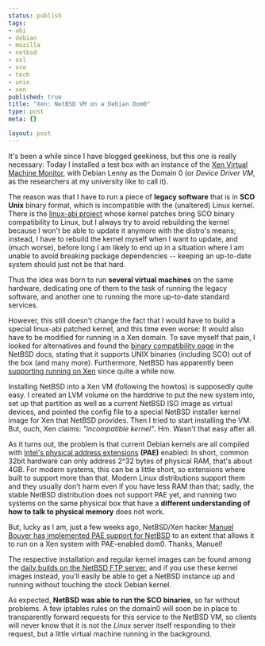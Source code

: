 ```yaml
--- 
status: publish
tags: 
- abi
- debian
- mozilla
- netbsd
- osl
- sco
- tech
- unix
- xen
published: true
title: "Xen: NetBSD VM on a Debian Dom0"
type: post
meta: {}

layout: post
---
```

It's been a while since I have blogged geekiness, but this one is really necessary: Today I installed a test box with an instance of the <a href="http://en.wikipedia.org/wiki/Xen">Xen Virtual Machine Monitor</a>, with Debian Lenny as the Domain 0 (or <em>Device Driver VM</em>, as the researchers at my university like to call it).

The reason was that I have to run a piece of <strong>legacy software</strong> that is in <strong>SCO Unix</strong> binary format, which is incompatible with the (unaltered) Linux kernel. There is the <a href="http://sf.net/projects/linux-abi">linux-abi project</a> whose kernel patches bring SCO binary compatibility to Linux, but I always try to avoid rebuilding the kernel because I won't be able to update it anymore with the distro's means; instead, I have to rebuild the kernel myself when I want to update, and (much worse), before long I am likely to end up in a situation where I am unable to avoid breaking package dependencies -- keeping an up-to-date system should just not be that hard.

Thus the idea was born to run <strong>several virtual machines</strong> on the same hardware, dedicating one of them to the task of running the legacy software, and another one to running the more up-to-date standard services.

However, this still doesn't change the fact that I would have to build a special linux-abi patched kernel, and this time even worse: It would also have to be modified for running in a Xen domain. To save myself that pain, I looked for alternatives and found the <a href="http://www.netbsd.org/docs/compat.html">binary compatibility page</a> in the NetBSD docs, stating that it supports UNIX binaries (including SCO) out of the box (and many more). Furthermore, NetBSD has apparently been <a href="http://www.netbsd.org/ports/xen/howto.html#netbsd-domU">supporting running on Xen</a> since quite a while now.

Installing NetBSD into a Xen VM (following the howtos) is supposedly quite easy. I created an LVM volume on the harddrive to put the new system into, set up that partition as well as a current NetBSD ISO image as virtual devices, and pointed the config file to a special NetBSD installer kernel image for Xen that NetBSD provides. Then I tried to start installing the VM. But, ouch, Xen claims: <em>"incompatible kernel"</em>. Hm. Wasn't that easy after all.

As it turns out, the problem is that current Debian kernels are all compiled with <a href="http://en.wikipedia.org/wiki/Physical_Address_Extension">Intel's physical address extensions</a> <strong>(PAE)</strong> enabled: In short, common 32bit hardware can only address 2^32 bytes of physical RAM, that's about 4GB. For modern systems, this can be a little short, so extensions where built to support more than that. Modern Linux distributions support them and they usually don't harm even if you have less RAM than that; sadly, the stable NetBSD distribution does not support PAE yet, and running two systems on the same physical box that have a <strong>different understanding of how to talk to physical memory</strong> does not work.

But, lucky as I am, just a few weeks ago, NetBSD/Xen hacker <a href="http://www.feyrer.de/NetBSD/bx/blosxom.cgi/nb_20080124_0025.html">Manuel Bouyer has implemented PAE support for NetBSD</a> to an extent that allows it to run on a Xen system with PAE-enabled dom0. Thanks, Manuel!

The respective installation and regular kernel images can be found among the <a href="ftp://ftp.netbsd.org/pub/NetBSD-daily/HEAD/200802160002Z/i386/binary/kernel/">daily builds on the NetBSD FTP server</a>, and if you use these kernel images instead, you'll easily be able to get a NetBSD instance up and running without touching the stock Debian kernel.

As expected, <strong>NetBSD was able to run the SCO binaries</strong>, so far without problems. A few iptables rules on the domain0 will soon be in place to transparently forward requests for this service to the NetBSD VM, so clients will never know that it is not the <em>Linux</em> server itself responding to their request, but a little virtual machine running in the background.
